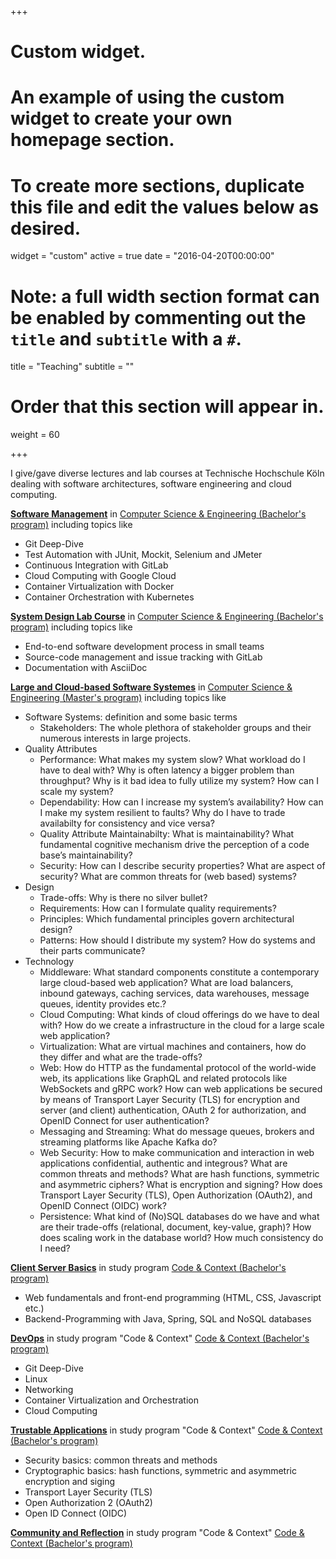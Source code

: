 +++
# Custom widget.
# An example of using the custom widget to create your own homepage section.
# To create more sections, duplicate this file and edit the values below as desired.
widget = "custom"
active = true
date = "2016-04-20T00:00:00"

# Note: a full width section format can be enabled by commenting out the `title` and `subtitle` with a `#`.
title = "Teaching"
subtitle = ""

# Order that this section will appear in.
weight = 60

+++

I give/gave diverse lectures and lab courses at Technische Hochschule Köln dealing with software architectures, software engineering and cloud computing.

[**Software Management**](https://f07-studieninfo.web.th-koeln.de/f07wiki/bin/view/F07_Studium/BaTIN2012_SM.html) in [Computer Science & Engineering (Bachelor's program)](https://www.th-koeln.de/en/academics/information-engineering-bachelors-degree_7277.php) including topics like

- Git Deep-Dive
- Test Automation with JUnit, Mockit, Selenium and JMeter
- Continuous Integration with GitLab
- Cloud Computing with Google Cloud
- Container Virtualization with Docker
- Container Orchestration with Kubernetes

[**System Design Lab Course**](https://f07-studieninfo.web.th-koeln.de/f07wiki/bin/view/F07_Studium/BaTIN2012_SYP.html) in [Computer Science & Engineering (Bachelor's program)](https://www.th-koeln.de/en/academics/information-engineering-bachelors-degree_7277.php) including topics like

- End-to-end software development process in small teams
- Source-code management and issue tracking with GitLab
- Documentation with AsciiDoc

[**Large and Cloud-based Software Systemes**](https://f07-studieninfo.web.th-koeln.de/f07wiki/bin/view/F07_Studium/MaTIN2012_LCSS.html) in [Computer Science & Engineering (Master's program)](https://www.th-koeln.de/en/academics/information-engineering-masters-program_7572.php) including topics like

- Software Systems: definition and some basic terms
    - Stakeholders: The whole plethora of stakeholder groups and their numerous interests in large projects.
- Quality Attributes
    - Performance: What makes my system slow? What workload do I have to deal with? Why is often latency a bigger problem than throughput? Why is it bad idea to fully utilize my system? How can I scale my system?
    - Dependability: How can I increase my system’s availability? How can I make my system resilient to faults? Why do I have to trade availabilty for consistency and vice versa?
    - Quality Attribute Maintainabilty: What is maintainability? What fundamental cognitive mechanism drive the perception of a code base’s maintainability?
    - Security: How can I describe security properties? What are aspect of security? What are common threats for (web based) systems?
- Design
    - Trade-offs: Why is there no silver bullet?
    - Requirements: How can I formulate quality requirements?
    - Principles: Which fundamental principles govern architectural design?
    - Patterns: How should I distribute my system? How do systems and their parts communicate?
- Technology
    - Middleware: What standard components constitute a contemporary large cloud-based web application? What are load balancers, inbound gateways, caching services, data warehouses, message queues, identity provides etc.?
    - Cloud Computing: What kinds of cloud offerings do we have to deal with? How do we create a infrastructure in the cloud for a large scale web application?
    - Virtualization: What are virtual machines and containers, how do they differ and what are the trade-offs?
    - Web: How do HTTP as the fundamental protocol of the world-wide web, its applications like GraphQL and related protocols like WebSockets and gRPC work? How can web applications be secured by means of Transport Layer Security (TLS) for encryption and server (and client) authentication, OAuth 2 for authorization, and OpenID Connect for user authentication?
    - Messaging and Streaming: What do message queues, brokers and streaming platforms like Apache Kafka do?
    - Web Security: How to make communication and interaction in web applications confidential, authentic and integrous? What are common threats and methods? What are hash functions, symmetric and asymmetric ciphers? What is encryption and signing? How does Transport Layer Security (TLS), Open Authorization (OAuth2), and OpenID Connect (OIDC) work?
    - Persistence: What kind of (No)SQL databases do we have and what are their trade-offs (relational, document, key-value, graph)? How does scaling work in the database world? How much consistency do I need?

[**Client Server Basics**](https://coco.study/kurse/110-coding-software-1/114-client-server-basics/) in study program [Code & Context (Bachelor's program)](https://www.th-koeln.de/en/academics/code--context-bachelors-program_62107.php)

- Web fundamentals and front-end programming (HTML, CSS, Javascript etc.)
- Backend-Programming with Java, Spring, SQL and NoSQL databases

[**DevOps**](https://coco.study/kurse/210-coding-software-2/devops/) in study program "Code & Context" [Code & Context (Bachelor's program)](https://www.th-koeln.de/en/academics/code--context-bachelors-program_62107.php)

- Git Deep-Dive
- Linux 
- Networking
- Container Virtualization and Orchestration
- Cloud Computing

[**Trustable Applications**](https://coco.study/kurse/310-developing-things-1/trustable-apps/) in study program "Code & Context" [Code & Context (Bachelor's program)](https://www.th-koeln.de/en/academics/code--context-bachelors-program_62107.php)

- Security basics: common threats and methods
- Cryptographic basics: hash functions, symmetric and asymmetric encryption and siging
- Transport Layer Security (TLS)
- Open Authorization 2 (OAuth2)
- Open ID Connect (OIDC)

[**Community and Reflection**](https://coco.study/module/140-core-01/) in study program "Code & Context" [Code & Context (Bachelor's program)](https://www.th-koeln.de/en/academics/code--context-bachelors-program_62107.php)